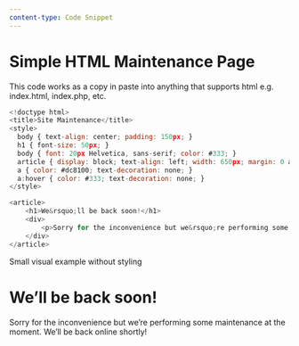 ```yaml
---
content-type: Code Snippet
---
```


# Simple HTML Maintenance Page

This code works as a copy in paste into anything that supports html e.g. index.html, index.php, etc.

```js
<!doctype html>
<title>Site Maintenance</title>
<style>
  body { text-align: center; padding: 150px; }
  h1 { font-size: 50px; }
  body { font: 20px Helvetica, sans-serif; color: #333; }
  article { display: block; text-align: left; width: 650px; margin: 0 auto; }
  a { color: #dc8100; text-decoration: none; }
  a:hover { color: #333; text-decoration: none; }
</style>

<article>
    <h1>We&rsquo;ll be back soon!</h1>
    <div>
        <p>Sorry for the inconvenience but we&rsquo;re performing some maintenance at the moment. We&rsquo;ll be back online shortly!</p>
    </div>
</article>
```

Small visual example without styling

<h1>We&rsquo;ll be back soon!</h1>
<div>
<p>Sorry for the inconvenience but we&rsquo;re performing some maintenance at the moment. We&rsquo;ll be back online shortly!</p>
</div>
